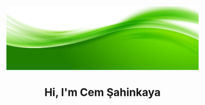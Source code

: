 <img src="https://github.com/mightyforever74/mightyforever74/blob/main/banner.jpg?raw=true">

<h1 align="center"> Hi, I'm Cem Şahinkaya </h1>
